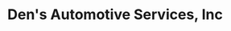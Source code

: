 ---
title: "Den's Automotive Services, Inc"
url: /fryeburg/dens-automotive-services-inc/
shop: Autowerkstatt
---